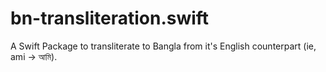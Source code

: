 # bn-transliteration.swift
A Swift Package to transliterate to Bangla from it's English counterpart (ie, ami -> আমি). 
